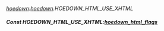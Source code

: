 _[hoedown](../../modules/hoedown/hoedown-module.md):[hoedown](../../modules/hoedown/hoedown-module.md).HOEDOWN\_HTML\_USE\_XHTML_
##### Const HOEDOWN\_HTML\_USE\_XHTML:[hoedown_html_flags](../../modules/hoedown/hoedown-hoedown_html_flags.md)
